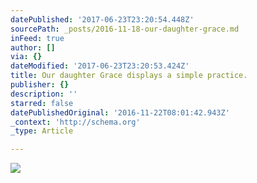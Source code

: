 ```yaml
---
datePublished: '2017-06-23T23:20:54.448Z'
sourcePath: _posts/2016-11-18-our-daughter-grace.md
inFeed: true
author: []
via: {}
dateModified: '2017-06-23T23:20:53.424Z'
title: Our daughter Grace displays a simple practice.
publisher: {}
description: ''
starred: false
datePublishedOriginal: '2016-11-22T08:01:42.943Z'
_context: 'http://schema.org'
_type: Article

---
```

![](https://the-grid-user-content.s3-us-west-2.amazonaws.com/0ddaea10-caab-41a1-b782-73d859c1349c.jpg)